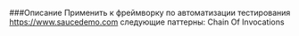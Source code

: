 ###Описание
Применить к фреймворку по автоматизации тестирования https://www.saucedemo.com следующие паттерны:
Chain Of Invocations